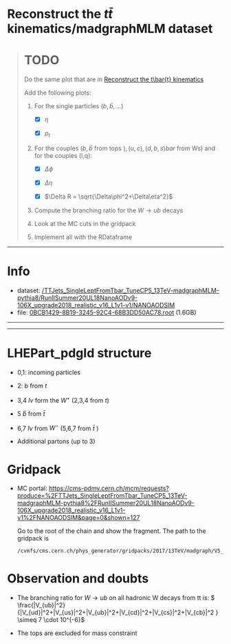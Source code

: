 # Reconstruct the $t\bar{t}$ kinematics/madgraphMLM dataset

> # TODO
> 
> Do the same plot that are in [Reconstruct the t\bar{t} kinematics](../README.md)
> 
> Add the following plots:
> 
> 1. For the single particles ($b,\bar{b},...$)
>    
>    - [x] $\eta$
>    
>    - [x] $p_t$
> 
> 2. For the couples $(b,\bar{b}$  from tops $),(u,c),(d,b,s)bar$ from Ws) and for the couples (l,q):
>    
>    - [x] $\Delta \phi$
>    
>    - [x] $\Delta \eta$
>    
>    - [x] $\Delta R = \sqrt{\Delta\phi^2+\Delta\eta^2}$
> 
> 3. Compute the branching ratio for the $W\to ub$ decays
> 
> 4. Look at the MC cuts in the gridpack
> 
> 5. Implement all with the RDataframe

--- 

# Info

- dataset: [/TTJets_SingleLeptFromTbar_TuneCP5_13TeV-madgraphMLM-pythia8/RunIISummer20UL18NanoAODv9-106X_upgrade2018_realistic_v16_L1v1-v1/NANOAODSIM](https://cmsweb.cern.ch/das/request?input=dataset%3D%2FTTJets_SingleLeptFromTbar_TuneCP5_13TeV-madgraphMLM-pythia8%2FRunIISummer20UL18NanoAODv9-106X_upgrade2018_realistic_v16_L1v1-v1%2FNANOAODSIM&instance=prod/global)
- file: [0BCB1429-8B19-3245-92C4-68B3DD50AC78.root](https://cmsweb.cern.ch/das/request?input=file%3D%2Fstore%2Fmc%2FRunIISummer20UL18NanoAODv9%2FTTJets_SingleLeptFromTbar_TuneCP5_13TeV-madgraphMLM-pythia8%2FNANOAODSIM%2F106X_upgrade2018_realistic_v16_L1v1-v1%2F2560000%2F0BCB1429-8B19-3245-92C4-68B3DD50AC78.root&instance=prod/global) (1.6GB)

---

---

# LHEPart_pdgId structure

- 0,1: incoming particles

- 2: b from $t$

- 3,4 $l\nu$ form the $W^+$  (2,3,4 from $t$)

- 5 $\bar{b}$ from $\bar{t}$ 

- 6,7 $l\nu$ from $W^-$  (5,6,7 from $\bar{t}$ )

- Additional partons (up to 3)

# Gridpack

- MC portal: https://cms-pdmv.cern.ch/mcm/requests?produce=%2FTTJets_SingleLeptFromTbar_TuneCP5_13TeV-madgraphMLM-pythia8%2FRunIISummer20UL18NanoAODv9-106X_upgrade2018_realistic_v16_L1v1-v1%2FNANOAODSIM&page=0&shown=127
  
  Go to the root of the chain and show the fragment. The path to the gridpack is
  
  ```bash
  /cvmfs/cms.cern.ch/phys_generator/gridpacks/2017/13TeV/madgraph/V5_2.7.3/tt0123j_1l_tbar_5f_ckm_LO_MLM/tt0123j_1l_tbar_5f_ckm_LO_MLM_slc7_amd64_gcc700_CMSSW_10_6_19_tarball.tar.xz
  
  
  ```

# Observation and doubts

- The branching ratio for $W \to ub$ on all hadronic W decays from tt is: $ \frac{|V_{ub}|^2}{|V_{ud}|^2+|V_{us}|^2+|V_{ub}|^2+|V_{cd}|^2+|V_{cs}|^2+|V_{cb}|^2   } \simeq 7 \cdot 10^{-6}$ 

- The tops are excluded for mass constraint
